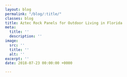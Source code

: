 ```yaml
---
layout: blog
permalink: "/blog/:title/"
classes: blog
title: Aztec Rock Panels for Outdoor Living in Florida
meta:
  title: ''
  description: ''
image:
  src: ''
  title: ''
  alt: ''
excerpt: ''
date: 2018-07-23 00:00:00 +0000

---
```

